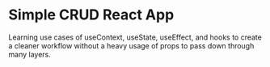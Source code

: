# Simple CRUD React App

Learning use cases of useContext, useState, useEffect, and hooks to create a cleaner workflow without a heavy usage of props to pass down through many layers. 
